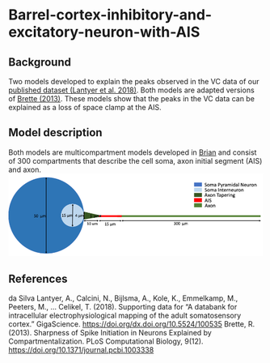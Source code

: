 # Barrel-cortex-inhibitory-and-excitatory-neuron-with-AIS

## Background
Two models developed to explain the peaks observed in the VC data of our [published dataset (Lantyer et al. 2018)](https://academic.oup.com/gigascience/article/7/12/giy147/5232232). Both models are adapted versions of [Brette (2013)](https://brian2.readthedocs.io/en/2.0rc/examples/frompapers.Brette_2012.Fig1.html). These models show that the peaks in the VC data can be explained as a loss of space clamp at the AIS.

## Model description
Both models are multicompartment models developed in [Brian](https://brian2.readthedocs.io/en/stable/) and consist of 300 compartments that describe the cell soma, axon initial segment (AIS) and axon. 
![Excitatory and inhibitory cell model](cells.png)

## References
da Silva Lantyer, A., Calcini, N., Bijlsma, A., Kole, K., Emmelkamp, M., Peeters, M., … Celikel, T. (2018). Supporting data for “A databank for intracellular electrophysiological mapping of the adult somatosensory cortex.” GigaScience. https://doi.org/dx.doi.org/10.5524/100535
Brette, R. (2013). Sharpness of Spike Initiation in Neurons Explained by Compartmentalization. PLoS Computational Biology, 9(12). https://doi.org/10.1371/journal.pcbi.1003338
